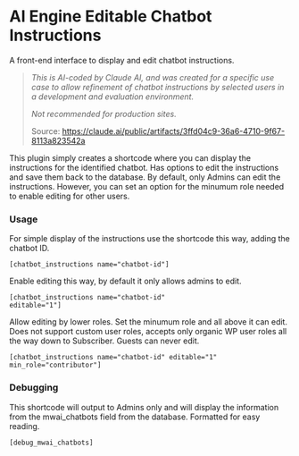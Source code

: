 # AI Engine Editable Chatbot Instructions
A front-end interface to display and edit chatbot instructions.

><em>This is AI-coded by Claude AI, and was created for a specific use case to allow refinement of chatbot instructions by selected users in a development and evaluation environment.</em>
>
><em>Not recommended for production sites.</em>
>
>Source: https://claude.ai/public/artifacts/3ffd04c9-36a6-4710-9f67-8113a823542a

This plugin simply creates a shortcode where you can display the instructions for the identified chatbot. Has options to edit the instructions and save them back to the database. By default, only Admins can edit the instructions. However, you can set an option for the minumum role needed to enable editing for other users.

### Usage

For simple display of the instructions use the shortcode this way, adding the chatbot ID.

<code>[chatbot_instructions name="chatbot-id"]</code>

Enable editing this way, by default it only allows admins to edit.

<code>[chatbot_instructions name="chatbot-id" editable="1"]</code>

Allow editing by lower roles. Set the minumum role and all above it can edit. Does not support custom user roles, accepts only organic WP user roles all the way down to Subscriber. Guests can never edit.

<code>[chatbot_instructions name="chatbot-id" editable="1" min_role="contributor"]</code>

### Debugging

This shortcode will output to Admins only and will display the information from the mwai_chatbots field from the database. Formatted for easy reading.

<code>[debug_mwai_chatbots]</code>

